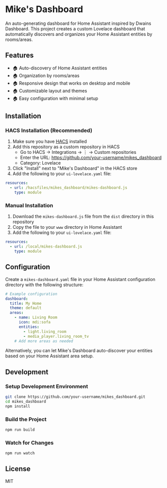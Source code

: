 # Mike's Dashboard

An auto-generating dashboard for Home Assistant inspired by Dwains Dashboard. This project creates a custom Lovelace dashboard that automatically discovers and organizes your Home Assistant entities by rooms/areas.

## Features

- 🏠 Auto-discovery of Home Assistant entities
- 🏠 Organization by rooms/areas
- 🏠 Responsive design that works on desktop and mobile
- 🏠 Customizable layout and themes
- 🏠 Easy configuration with minimal setup

## Installation

### HACS Installation (Recommended)

1. Make sure you have [HACS](https://hacs.xyz/) installed
2. Add this repository as a custom repository in HACS
   - Go to HACS → Integrations → ⋮ → Custom repositories
   - Enter the URL: https://github.com/your-username/mikes_dashboard
   - Category: Lovelace
3. Click "Install" next to "Mike's Dashboard" in the HACS store
4. Add the following to your `ui-lovelace.yaml` file:

```yaml
resources:
  - url: /hacsfiles/mikes_dashboard/mikes-dashboard.js
    type: module
```

### Manual Installation

1. Download the `mikes-dashboard.js` file from the `dist` directory in this repository
2. Copy the file to your `www` directory in Home Assistant
3. Add the following to your `ui-lovelace.yaml` file:

```yaml
resources:
  - url: /local/mikes-dashboard.js
    type: module
```

## Configuration

Create a `mikes-dashboard.yaml` file in your Home Assistant configuration directory with the following structure:

```yaml
# Example configuration
dashboard:
  title: My Home
  theme: default
  areas:
    - name: Living Room
      icon: mdi:sofa
      entities:
        - light.living_room
        - media_player.living_room_tv
    # Add more areas as needed
```

Alternatively, you can let Mike's Dashboard auto-discover your entities based on your Home Assistant area setup.

## Development

### Setup Development Environment

```bash
git clone https://github.com/your-username/mikes_dashboard.git
cd mikes_dashboard
npm install
```

### Build the Project

```bash
npm run build
```

### Watch for Changes

```bash
npm run watch
```

## License

MIT
